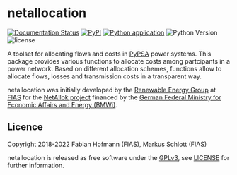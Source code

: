 # netallocation 

[![Documentation Status](https://readthedocs.org/projects/netallocation/badge/?version=latest)](https://netallocation.readthedocs.io/en/latest/)
[![PyPI](https://img.shields.io/pypi/v/netallocation)](https://pypi.org/project/netallocation/) 
[![Python application](https://github.com/FRESNA/netallocation/workflows/Python%20application/badge.svg)](https://github.com/FRESNA/netallocation/actions/)
![Python Version](https://img.shields.io/badge/python-3.5%20%7C%203.6%20%7C%203.7-blue)
![license](https://img.shields.io/pypi/l/netallocation)

A toolset for allocating flows and costs in [PyPSA](https://www.github.com/PyPSA/PyPSA) power systems. This package provides various functions to allocate costs among partcipants in a power network. Based on different allocation schemes, functions allow to allocate flows, losses and transmission costs in a transparent way.   


netallocation was initially developed by the
[Renewable Energy Group](https://fias.uni-frankfurt.de/physics/schramm/complex-renewable-energy-networks/) at [FIAS](https://fias.uni-frankfurt.de/) for the [NetAllok project](https://www.enargus.de/pub/bscw.cgi/?op=enargus.eps2&v=10&s=14&q=EA3310&id=399670&p=10) financed by the [German Federal Ministry for Economic Affairs and Energy (BMWi)](https://www.bmwi.de/Navigation/DE/Home/home.html).


## Licence

Copyright 2018-2022 Fabian Hofmann (FIAS), Markus Schlott (FIAS)



netallocation is released as free software under the
[GPLv3](http://www.gnu.org/licenses/gpl-3.0.en.html), see
[LICENSE](LICENSE) for further information.
